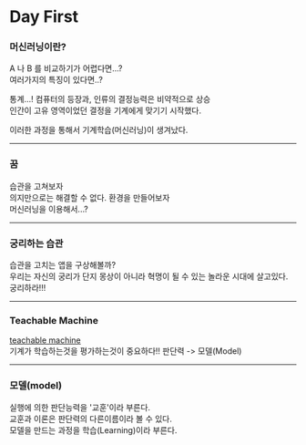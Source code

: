 Day First
=

### 머신러닝이란?

A 나 B 를 비교하기가 어렵다면...?  
여러가지의 특징이 있다면..?  

통계...! 컴퓨터의 등장과, 인류의 결정능력은 비약적으로 상승  
인간이 고유 영역이었던 결정을 기계에게 맞기기 시작했다.

이러한 과정을 통해서 기계학습(머신러닝)이 생겨났다.  

***

### 꿈

습관을 고쳐보자  
의지만으로는 해결할 수 없다. 환경을 만들어보자  
머신러닝을 이용해서...?  

***

### 궁리하는 습관

습관을 고치는 앱을 구상해볼까?  
우리는 자신의 궁리가 단지 몽상이 아니라 혁명이 될 수 있는 놀라운 시대에 살고있다. 
궁리하라!!!

***

### Teachable Machine

[teachable machine](https://teachablemachine.withgoogle.com/)  
기계가 학습하는것을 평가하는것이 중요하다!! 
판단력 -> 모델(Model)  

*** 

### 모델(model)

실행에 의한 판단능력을 '교훈'이라 부른다.  
교훈과 이론은 판단력의 다른이름이라 볼 수 있다.  
모델을 만드는 과정을 학습(Learning)이라 부른다.  

